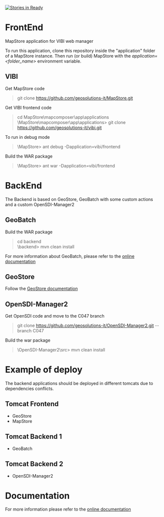 [![Stories in Ready](https://badge.waffle.io/geosolutions-it/vibi.png?label=ready&title=Ready)](https://waffle.io/geosolutions-it/vibi)
# FrontEnd
MapStore application for VIBI web manager

To run this application, clone this repository inside the "application" folder of a MapStore instance.
Then run (or build) MapStore with the *application=\<folder_name>* environment variable.

## VIBI
Get MapStore code
> git clone https://github.com/geosolutions-it/MapStore.git

Get VIBI frontend code
> cd MapStore\mapcomposer\app\applications  
> \MapStore\mapcomposer\app\applications> git clone https://github.com/geosolutions-it/vibi.git

To run in debug mode

> \MapStore> ant debug -Dapplication=vibi/frontend

Build the WAR package

> \MapStore> ant war -Dapplication=vibi/frontend

# BackEnd
The Backend is based on GeoStore, GeoBatch with some custom actions and a custom OpenSDI-Manager2

## GeoBatch

Build the WAR package

> cd backend  
> \backend> mvn clean install

For more information about GeoBatch, please refer to the [online documentation](https://github.com/geosolutions-it/geobatch/wiki)

## GeoStore

Follow the [GeoStore documentation](https://github.com/geosolutions-it/geostore/wiki/Building-instructions)

## OpenSDI-Manager2

Get OpenSDI code and move to the C047 branch

> git clone https://github.com/geosolutions-it/OpenSDI-Manager2.git --branch C047

Build the war package

> \OpenSDI-Manager2\src> mvn clean install

# Example of deploy

The backend applications should be deployed in different tomcats due to dependencies conflicts.

## Tomcat Frontend

 - GeoStore
 - MapStore

## Tomcat Backend 1

- GeoBatch

## Tomcat Backend 2

- OpenSDI-Manager2

# Documentation

For more information please refer to the [online documentation](https://github.com/geosolutions-it/vibi/wiki/Documentation)
